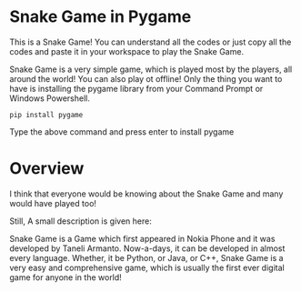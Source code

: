 # Snake Game in Pygame
This is a Snake Game! You can understand all the codes or just copy all the codes and paste it in your workspace to play the Snake Game.

Snake Game is a very simple game, which is played most by the players, all around the world! You can also play ot offline!
Only the thing you want to have is installing the pygame library from your Command Prompt or Windows Powershell.
```
pip install pygame
```
Type the above command and press enter to install pygame
# Overview
I think that everyone would be knowing about the Snake Game and many would have played too!

Still, A small description is given here:

Snake Game is a Game which first appeared in Nokia Phone and it was developed by Taneli Armanto. Now-a-days, it can be developed in almost every language. Whether, it be Python, or Java, or C++, Snake Game is a very easy and comprehensive game, which is usually the first ever digital game for anyone in the world!
